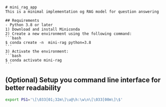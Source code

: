     # mini_rag_app
    This is a minimal implementation og RAG model for question answering

    ## Requirements
    - Python 3.8 or later
    1) Download and install Miniconda
    2) Create a new environment using the following command:
    ```bash 
    $ conda create -n  mini-rag python=3.8
    ```
    3) Activate the environment:
    ```bash 
    $ conda activate mini-rag
    ```
    
## (Optional) Setup you command line interface for better readability
```bash 
export PS1='\[\033[01;32m\]\u@\h:\w\n\[\033[00m\]\$'
```


